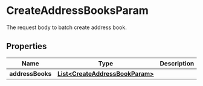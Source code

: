 

# CreateAddressBooksParam

The request body to batch create address book.

## Properties

| Name | Type | Description | Notes |
|------------ | ------------- | ------------- | -------------|
|**addressBooks** | [**List&lt;CreateAddressBookParam&gt;**](CreateAddressBookParam.md) |  |  |




